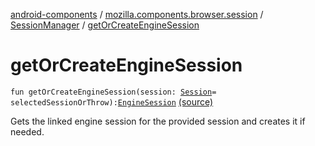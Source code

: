 [android-components](../../index.md) / [mozilla.components.browser.session](../index.md) / [SessionManager](index.md) / [getOrCreateEngineSession](./get-or-create-engine-session.md)

# getOrCreateEngineSession

`fun getOrCreateEngineSession(session: `[`Session`](../-session/index.md)` = selectedSessionOrThrow): `[`EngineSession`](../../mozilla.components.concept.engine/-engine-session/index.md) [(source)](https://github.com/mozilla-mobile/android-components/blob/master/components/browser/session/src/main/java/mozilla/components/browser/session/SessionManager.kt#L306)

Gets the linked engine session for the provided session and creates it if needed.

